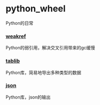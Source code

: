 # python_wheel
Python的日常

### [weakref](./weakref/weakref_test.py)
Python的弱引用，解决交叉引用带来的gc缓慢

### [tablib](./tablib/tablib_test.py)
Python库，简易地导出多种类型的数据

### [json](./json/json_test.py)
Python库，json的输出
